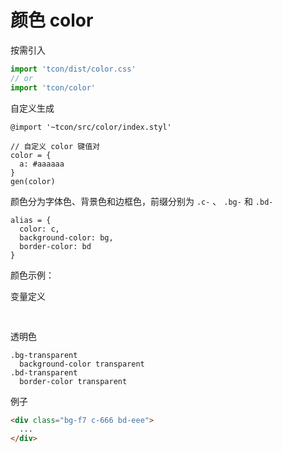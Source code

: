 # 颜色 color

按需引入

```js
import 'tcon/dist/color.css'
// or
import 'tcon/color'
```

自定义生成

```stylus
@import '~tcon/src/color/index.styl'

// 自定义 color 键值对
color = {
  a: #aaaaaa
}
gen(color)
```

颜色分为字体色、背景色和边框色，前缀分别为 `.c-` 、 `.bg-` 和 `.bd-`

```stylus
alias = {
  color: c,
  background-color: bg,
  border-color: bd
}
```

颜色示例：

<docs-color :color="color" />

变量定义

<pre style=color:#fff>
{{ colorStyl }}
</pre>

<script>
  export default {
    data() {
      return {
        color: {
          // 灰色系
          '000': '#000000',
          '333': '#262A30',
          '666': '#5C626B',
          '999': '#959BA3',
          fff: '#ffffff',
          aaa: '#aaaaaa',
          ccc: '#cccccc',
          eee: '#eeeeee',
          f2: '#f2f2f2',
          f7: '#f7f8f9',
          
          // a 标签
          link: '#409eff',
          
          // 主色
          main: '#ff4400'
        }
      } 
    },
    
    computed: {
      colorStyl() {
        // return `color = { ${Object.keys(this.color).map(k => `${k}: ${this.color[k]}`).join(',')} }`
        return `color = ${JSON.stringify(this.color, null, 2)}`
      }
    }
  }
</script>

透明色

```stylus
.bg-transparent
  background-color transparent
.bd-transparent  
  border-color transparent
```

例子

```html
<div class="bg-f7 c-666 bd-eee">
  ...
</div>
```
